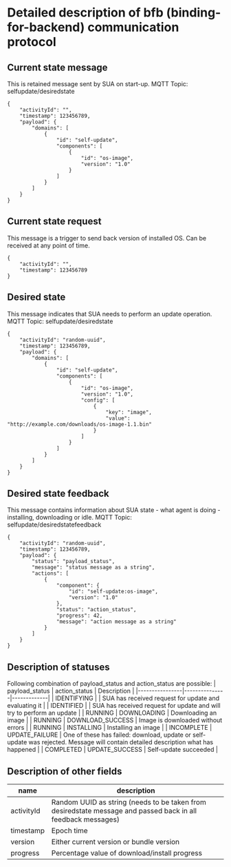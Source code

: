 # Detailed description of bfb (binding-for-backend) communication protocol

## Current state message

This is retained message sent by SUA on start-up.
MQTT Topic: selfupdate/desiredstate
```
{
    "activityId": "",
    "timestamp": 123456789,
    "payload": {
        "domains": [
            {
                "id": "self-update",
                "components": [
                    {
                        "id": "os-image",
                        "version": "1.0"
                    }
                ]
            }
        ]
    }
}
```

## Current state request
This message is a trigger to send back version of installed OS. Can be received at any point of time.
```
{
    "activityId": "",
    "timestamp": 123456789
}
```

## Desired state

This message indicates that SUA needs to perform an update operation.
MQTT Topic: selfupdate/desiredstate

```
{
    "activityId": "random-uuid",
    "timestamp": 123456789,
    "payload": {
        "domains": [
            {
                "id": "self-update",
                "components": [
                    {
                        "id": "os-image",
                        "version": "1.0",
                        "config": [
                            {
                                "key": "image",
                                "value": "http://example.com/downloads/os-image-1.1.bin"
                            }
                        ]
                    }
                ]
            }
        ]
    }
}
```

## Desired state feedback

This message contains information about SUA state - what agent is doing - installing, downloading or idle.
MQTT Topic: selfupdate/desiredstatefeedback

```
{
    "activityId": "random-uuid",
    "timestamp": 123456789,
    "payload": {
        "status": "payload_status",
        "message": "status message as a string",
        "actions": [
            {
                "component": {
                    "id": "self-update:os-image",
                    "version": "1.0"
                },
                "status": "action_status",
                "progress": 42,
                "message": "action message as a string"
            }
        ]
    }
}
```

## Description of statuses

Following combination of payload_status and action_status are possible:
| payload_status | action_status | Description |
|----------------|---------------|-------------|
| IDENTIFYING | | SUA has received request for update and evaluating it |
| IDENTIFIED | | SUA has received request for update and will try to perform an update |
| RUNNING | DOWNLOADING | Downloading an image |
| RUNNING | DOWNLOAD_SUCCESS | Image is downloaded without errors |
| RUNNING | INSTALLING | Installing an image |
| INCOMPLETE | UPDATE_FAILURE | One of these has failed: download, update or self-update was rejected. Message will contain detailed description what has happened |
| COMPLETED | UPDATE_SUCCESS | Self-update succeeded |

## Description of other fields

| name | description |
|------|-------------|
| activityId | Random UUID as string (needs to be taken from desiredstate message and passed back in all feedback messages) |
| timestamp | Epoch time |
| version | Either current version or bundle version |
| progress | Percentage value of download/install progress |
